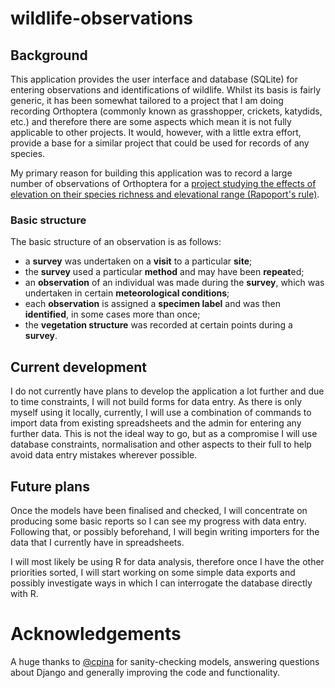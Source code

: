 # wildlife-observations

## Background

This application provides the user interface and database (SQLite) for entering observations and identifications of wildlife. Whilst its basis is fairly generic, it has been somewhat tailored to a project that I am doing recording Orthoptera (commonly known as grasshopper, crickets, katydids, etc.) and therefore there are some aspects which mean it is not fully applicable to other projects. It would, however, with a little extra effort, provide a base for a similar project that could be used for records of any species.

My primary reason for building this application was to record a large number of observations of Orthoptera for a [project studying the effects of elevation on their species richness and elevational range (Rapoport's rule)](https://github.com/jen-thomas/orthoptera-elevational-range-community-composition). 

### Basic structure 

The basic structure of an observation is as follows: 
* a **survey** was undertaken on a **visit** to a particular **site**;
* the **survey** used a particular **method** and may have been **repeat**ed;
* an **observation** of an individual was made during the **survey**, which was undertaken in certain **meteorological conditions**;
* each **observation** is assigned a **specimen label** and was then **identified**, in some cases more than once;
* the **vegetation structure** was recorded at certain points during a **survey**.

## Current development

I do not currently have plans to develop the application a lot further and due to time constraints, I will not build forms for data entry. As there is only myself using it locally, currently, I will use a combination of commands to import data from existing spreadsheets and the admin for entering any further data. This is not the ideal way to go, but as a compromise I will use database constraints, normalisation and other aspects to their full to help avoid data entry mistakes wherever possible.

## Future plans

Once the models have been finalised and checked, I will concentrate on producing some basic reports so I can see my progress with data entry. Following that, or possibly beforehand, I will begin writing importers for the data that I currently have in spreadsheets. 

I will most likely be using R for data analysis, therefore once I have the other priorities sorted, I will start working on some simple data exports and possibly investigate ways in which I can interrogate the database directly with R.

# Acknowledgements

A huge thanks to [@cpina](https://github.com/cpina) for sanity-checking models, answering questions about Django and generally improving the code and functionality.  
